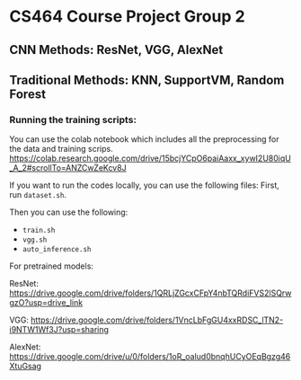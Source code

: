 # CS464 Course Project Group 2

## CNN Methods: ResNet, VGG, AlexNet

## Traditional Methods: KNN, SupportVM, Random Forest

### Running the training scripts:

You can use the colab notebook which includes all the preprocessing for the data and training scrips.
https://colab.research.google.com/drive/15bcjYCpO6paiAaxx_xywI2U80iqU_A_2#scrollTo=ANZCwZeKcv8J

If you want to run the codes locally, you can use the following files:
First, run `dataset.sh`.

Then you can use the following:

- `train.sh`
- `vgg.sh`
- `auto_inference.sh`

For pretrained models:

ResNet: https://drive.google.com/drive/folders/1QRLjZGcxCFpY4nbTQRdiFVS2lSQrwgzO?usp=drive_link

VGG: https://drive.google.com/drive/folders/1VncLbFgGU4xxRDSC_lTN2-i9NTW1Wf3J?usp=sharing

AlexNet: https://drive.google.com/drive/u/0/folders/1oR_oalud0bnqhUCyOEqBgzg46XtuGsag
